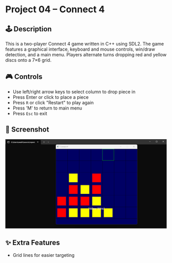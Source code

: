 ﻿# Project 04 – Connect 4
 
## 🕹️ Description
 
This is a two-player Connect 4 game written in C++ using SDL2. The game features a graphical interface, keyboard and mouse controls, win/draw detection, and a main menu. Players alternate turns dropping red and yellow discs onto a 7×6 grid.
 
## 🎮 Controls
 
- Use left/right arrow keys to select column to drop piece in
- Press Enter or click to place a piece
- Press `R` or click "Restart" to play again
- Press 'M' to return to main menu
- Press `Esc` to exit
 
## 🧪 Screenshot
 
![Screenshot](screenshot1.png)
 
## ✨ Extra Features
 
- Grid lines for easier targeting
